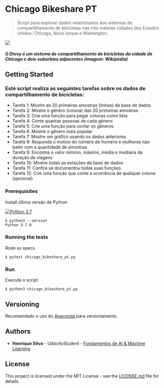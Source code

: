 # Chicago Bikeshare PT

>Script para explorar dados relacionados aos sistemas de compartilhamento de bicicletas nas três maiores cidades dos Estados Unidos: Chicago, Nova Iorque e Washington.

![](https://s3.amazonaws.com/video.udacity-data.com/topher/2018/January/5a723aef_fd29xbrrsq1l72hm/fd29xbrrsq1l72hm.jpg)
##### O Divvy é um sistema de compartilhamento de bicicletas da cidade de Chicago e dois subúrbios adjacentes (imagem: Wikipédia)

## Getting Started

### Esté script realiza as seguintes tarefas sobre os dados de compartilhamento de bicicletas:

* Tarefa 1: Mostre as 20 primeiras amostras (linhas) da base de dados
* Tarefa 2: Mostre o gênero (coluna) das 20 primeiras amostras
* Tarefa 3: Cria uma função para pegar colunas como lista
* Tarefa 4: Conte quantas pessoas de cada gênero
* Tarefa 5: Crie uma função para contar os gêneros
* Tarefa 6: Mostre o gênero mais popular
* Tarefa 7: Mostre um gráfico usando os dados anteriores
* Tarefa 8: Responda o motivo do número de homens e mulheres não bater com a quantidade de amostras
* Tarefa 9: Encontre o valor mínimo, máximo, média e mediana da duração de viagens
* Tarefa 10: Mostre todas as estações da base de dados
* Tarefa 11: Confira se documentou todas suas funções
* Tarefa 12: Crie uma função que conte a ocorrência de qualquer coluna (opcional)
### Prerequisites

Install última versão de Python

[![Python 3.7](https://img.shields.io/badge/python-3.7-blue.svg)](https://www.python.org/downloads/release/python-360/)


```
$ python3 --version
Python 3.7.0
```
### Running the tests

Rode as specs

```
$ pytest chicago_bikeshare_pt.py
```

### Run

Execute o script

```
$ python3 chicago_bikeshare_pt.py
```

## Versioning

Recomendado o uso do [Anaconda](https://www.anaconda.com/) para  versionamento. 

## Authors

- **Henrique Silva** - *UdacityStudent* - [Fundamentos de AI & Machine Learning](https://br.udacity.com/course/fundamentos-machine-learning--nd109)

## License

This project is licensed under the MIT License - see the [LICENSE.md](LICENSE.md) file for details
